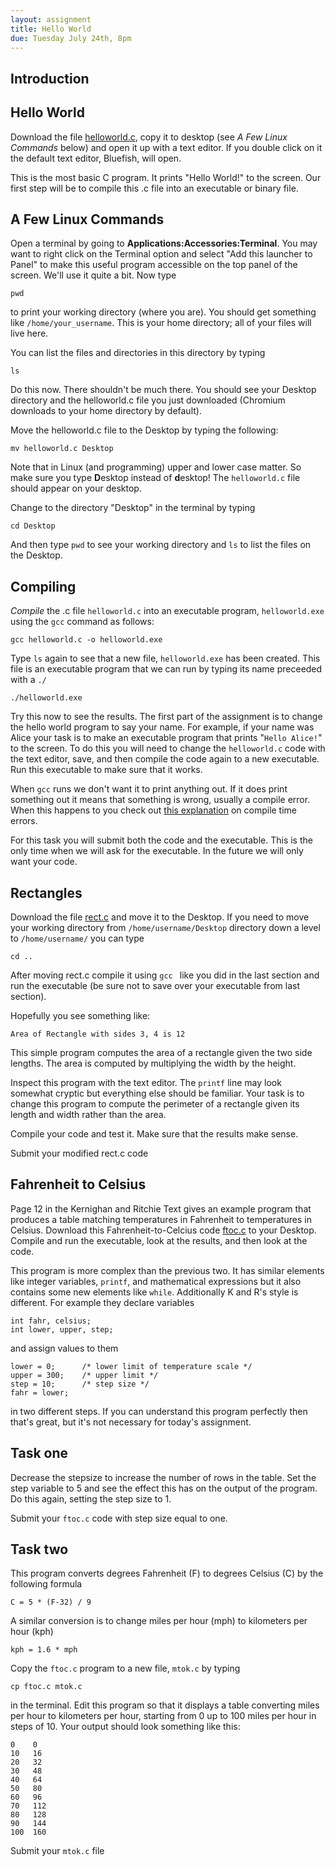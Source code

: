 ```yaml
---
layout: assignment 
title: Hello World 
due: Tuesday July 24th, 8pm
---
```


Introduction
------------


Hello World
-----------

Download the file [helloworld.c](helloworld.c), copy it to desktop (see *A Few
Linux Commands* below) and open it up with a text editor. If you double click on it the default text editor, Bluefish, will open. 

This is the most basic C program. It prints "Hello World!" to the screen. Our first step will be to compile this .c file into an executable or binary file. 

A Few Linux Commands 
--------------------

Open a terminal by going to **Applications:Accessories:Terminal**. You may want
to right click on the Terminal option and select "Add this launcher to Panel"
to make this useful program accessible on the top panel of the screen. We'll
use it quite a bit. Now type

    pwd

to print your working directory (where you are). You should get something like
`/home/your_username`. This is your home directory; all of your files will
live here. 

You can list the files and directories in this directory by typing 
    
    ls
    
Do this now. There shouldn't be much there. You should see your Desktop directory and the helloworld.c file you just downloaded (Chromium downloads to your home directory by default). 

Move the helloworld.c file to the Desktop by typing the following:

    mv helloworld.c Desktop

Note that in Linux (and programming) upper and lower case matter. So make sure
you type **D**esktop instead of **d**esktop! The `helloworld.c` file should appear on your desktop. 

Change to the directory "Desktop" in the terminal by typing 

    cd Desktop
    
And then type `pwd` to see your working directory and `ls` to list the files on the Desktop. 

Compiling
---------

*Compile* the .c file `helloworld.c` into an executable program,
`helloworld.exe` using the `gcc` command as follows:

    gcc helloworld.c -o helloworld.exe

Type `ls` again to see that a new file, `helloworld.exe` has been created. This
file is an executable program that we can run by typing its name preceeded with
a `./`

    ./helloworld.exe

Try this now to see the results. The first part of the assignment is to change
the hello world program to say your name. For example, if your name was Alice
your task is to make an executable program that prints "`Hello Alice!`" to the
screen. To do this you will need to change the `helloworld.c` code with the text editor, save, and then compile the code again to a new executable. Run this executable to make sure that it works. 

When `gcc` runs we don't want it to print anything out. If it does print
something out it means that something is wrong, usually a compile error. When
this happens to you check out [this explanation](/tips/errors.html) on compile time
errors.

For this task you will submit both the code and the executable. This is the only time when we will ask for the executable. In the future we will only want your code. 

Rectangles 
----------

Download the file [rect.c](rect.c) and move it to the Desktop. If you need to move your working directory from <code>/home/username/Desktop</code> directory down a level to <code>/home/username/</code> you can type 

    cd ..

After moving rect.c compile it using <code>gcc </code> like you did in the last section and run the executable (be sure not to save over your executable from last section).

Hopefully you see something like:

    Area of Rectangle with sides 3, 4 is 12

This simple program computes the area of a rectangle given the two side lengths. The area is computed by multiplying the width by the height. 

Inspect this program with the text editor. The <code>printf</code> line may look somewhat cryptic but everything else should be familiar. Your task is to change this program to compute the perimeter of a rectangle given its length and width rather than the area.  

Compile your code and test it. Make sure that the results make sense. 

Submit your modified rect.c code

Fahrenheit to Celsius
---------------------

Page 12 in the Kernighan and Ritchie Text gives an example program that
produces a table matching temperatures in Fahrenheit to temperatures in
Celsius. Download this Fahrenheit-to-Celcius code [ftoc.c](ftoc.c) to your Desktop. Compile and run the executable, look at the results, and then look at the code.

This program is more complex than the previous two. It has similar elements like integer variables, <code>printf</code>, and mathematical expressions but it also contains some new elements like <code>while</code>. Additionally K and R's style is different. For example they declare variables

    int fahr, celsius;
    int lower, upper, step;

and assign values to them

    lower = 0;      /* lower limit of temperature scale */
    upper = 300;    /* upper limit */
    step = 10;      /* step size */
    fahr = lower;

in two different steps. If you can understand this program perfectly then that's great, but it's not necessary for today's assignment. 

Task one
--------

Decrease the stepsize to increase the number of rows in the table. Set the step variable to 5 and see the effect this has on the output of the program. Do this again, setting the step size to 1. 

Submit your <code>ftoc.c</code> code with step size equal to one. 

Task two
--------

This program converts degrees Fahrenheit (F) to degrees Celsius (C) by the following formula 

    C = 5 * (F-32) / 9

A similar conversion is to change miles per hour (mph) to kilometers per hour (kph)

    kph = 1.6 * mph

Copy the <code>ftoc.c</code> program to a new file, <code>mtok.c</code> by typing 

    cp ftoc.c mtok.c

in the terminal. Edit this program so that it displays a table converting miles per hour to kilometers per hour, starting from 0 up to 100 miles per hour in steps of 10.  Your output should look something like this:

    0    0
    10   16
    20   32
    30   48
    40   64
    50   80
    60   96
    70   112
    80   128
    90   144
    100  160

Submit your <code>mtok.c</code> file
